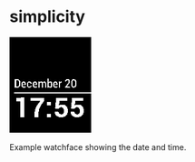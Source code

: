 # simplicity

![screenshot](simplicity-screenshot.png)

Example watchface showing the date and time.